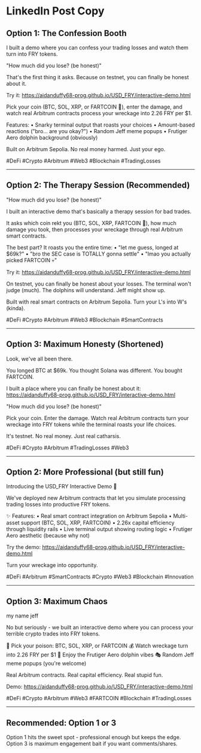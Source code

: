 # LinkedIn Post Copy

## Option 1: The Confession Booth
I built a demo where you can confess your trading losses and watch them turn into FRY tokens.

"How much did you lose? (be honest)"

That's the first thing it asks. Because on testnet, you can finally be honest about it.

Try it: https://aidanduffy68-prog.github.io/USD_FRY/interactive-demo.html

Pick your coin (BTC, SOL, XRP, or FARTCOIN 💨), enter the damage, and watch real Arbitrum contracts process your wreckage into 2.26 FRY per $1.

Features:
• Snarky terminal output that roasts your choices
• Amount-based reactions ("bro... are you okay?")
• Random Jeff meme popups
• Frutiger Aero dolphin background (obviously)

Built on Arbitrum Sepolia. No real money harmed. Just your ego.

#DeFi #Crypto #Arbitrum #Web3 #Blockchain #TradingLosses

---

## Option 2: The Therapy Session (Recommended)
"How much did you lose? (be honest)"

I built an interactive demo that's basically a therapy session for bad trades.

It asks which coin rekt you (BTC, SOL, XRP, FARTCOIN 💨), how much damage you took, then processes your wreckage through real Arbitrum smart contracts.

The best part? It roasts you the entire time:
• "let me guess, longed at $69k?"
• "bro the SEC case is TOTALLY gonna settle"
• "lmao you actually picked FARTCOIN 💀"

Try it: https://aidanduffy68-prog.github.io/USD_FRY/interactive-demo.html

On testnet, you can finally be honest about your losses. The terminal won't judge (much). The dolphins will understand. Jeff might show up.

Built with real smart contracts on Arbitrum Sepolia. Turn your L's into W's (kinda).

#DeFi #Crypto #Arbitrum #Web3 #Blockchain #SmartContracts

---

## Option 3: Maximum Honesty (Shortened)
Look, we've all been there.

You longed BTC at $69k. You thought Solana was different. You bought FARTCOIN.

I built a place where you can finally be honest about it:
https://aidanduffy68-prog.github.io/USD_FRY/interactive-demo.html

"How much did you lose? (be honest)"

Pick your coin. Enter the damage. Watch real Arbitrum contracts turn your wreckage into FRY tokens while the terminal roasts your life choices.

It's testnet. No real money. Just real catharsis.

#DeFi #Crypto #Arbitrum #TradingLosses #Web3

---

## Option 2: More Professional (but still fun)
Introducing the USD_FRY Interactive Demo 🍟

We've deployed new Arbitrum contracts that let you simulate processing trading losses into productive FRY tokens.

✨ Features:
• Real smart contract integration on Arbitrum Sepolia
• Multi-asset support (BTC, SOL, XRP, FARTCOIN)
• 2.26x capital efficiency through liquidity rails
• Live terminal output showing routing logic
• Frutiger Aero aesthetic (because why not)

Try the demo: https://aidanduffy68-prog.github.io/USD_FRY/interactive-demo.html

Turn your wreckage into opportunity.

#DeFi #Arbitrum #SmartContracts #Crypto #Web3 #Blockchain #Innovation

---

## Option 3: Maximum Chaos
my name jeff

No but seriously - we built an interactive demo where you can process your terrible crypto trades into FRY tokens.

🍟 Pick your poison: BTC, SOL, XRP, or FARTCOIN
💰 Watch wreckage turn into 2.26 FRY per $1
🐬 Enjoy the Frutiger Aero dolphin vibes
🎭 Random Jeff meme popups (you're welcome)

Real Arbitrum contracts. Real capital efficiency. Real stupid fun.

Demo: https://aidanduffy68-prog.github.io/USD_FRY/interactive-demo.html

#DeFi #Crypto #Arbitrum #Web3 #FARTCOIN #Blockchain #TradingLosses

---

## Recommended: Option 1 or 3
Option 1 hits the sweet spot - professional enough but keeps the edge.
Option 3 is maximum engagement bait if you want comments/shares.
